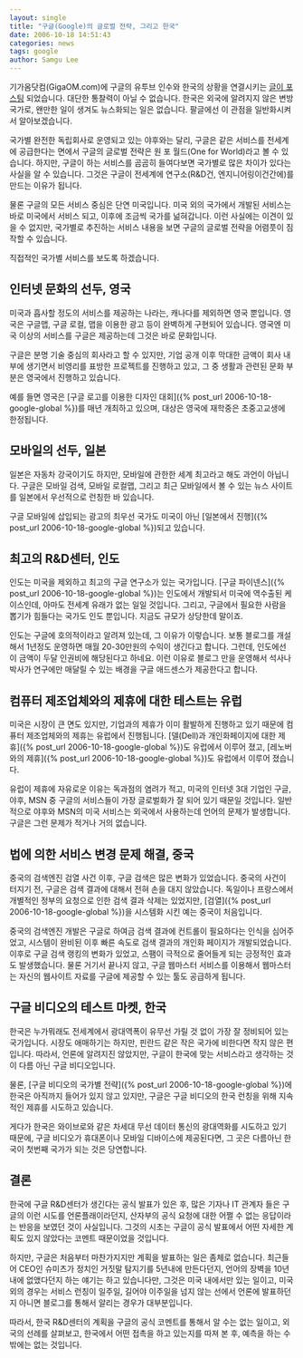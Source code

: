 ```yaml
---
layout: single
title: "구글(Google)의 글로벌 전략, 그리고 한국"
date: 2006-10-18 14:51:43
categories: news
tags: google
author: Samgu Lee
---
```


기가옴닷컴(GigaOM.com)에 구글의 유투브 인수와 한국의 상황을 연결시키는 [글이 포스팅](http://gigaom.com/2006/10/18/google-korea/) 되었습니다. 대단한 통찰력이 아닐 수 없습니다. 한국은 외국에 알려지지 않은 변방국가로, 왠만한 일이 생겨도 뉴스화되는 일은 없습니다. 팔글에선 이 관점을 일반화시켜서 알아보겠습니다.

국가별 완전한 독립회사로 운영되고 있는 야후와는 달리, 구글은 같은 서비스를 전세계에 공급한다는 면에서 구글의 글로벌 전략은 원 포 월드(One for World)라고 볼 수 있습니다. 하지만, 구글이 하는 서비스를 곰곰히 들여다보면 국가별로 많은 차이가 있다는 사실을 알 수 있습니다. 그것은 구글이 전세계에 연구소(R&D건, 엔지니어링이건간에)를 만드는 이유가 됩니다.

물론 구글의 모든 서비스 중심은 단연 미국입니다. 미국 외의 국가에서 개발된 서비스는 바로 미국에서 서비스 되고, 이후에 조금씩 국가를 넒혀갑니다. 이런 사실에는 이견이 있을 수 없지만, 국가별로 추진하는 서비스 내용을 보면 구글의 글로벌 전략을 어렴풋이 짐작할 수 있습니다.

직접적인 국가별 서비스를 보도록 하겠습니다.

## 인터넷 문화의 선두, 영국

미국과 흡사할 정도의 서비스를 제공하는 나라는, 캐나다를 제외하면 영국 뿐입니다. 영국은 구글맵, 구글 로컬, 맵을 이용한 광고 등이 완벽하게 구현되어 있습니다. 영국엔 미국 이상의 서비스를 구글은 제공하는데 그것은 바로 문화입니다.

구글은 분명 기술 중심의 회사라고 할 수 있지만, 기업 공개 이후 막대한 금액이 회사 내부에 생기면서 비영리를 표방한 프로젝트를 진행하고 있고, 그 중 생활과 관련된 문화 부분은 영국에서 진행하고 있습니다.

예를 들면 영국은 [구글 로고를 이용한 디자인 대회]({% post_url 2006-10-18-google-global %})를 매년 개최하고 있으며, 대상은 영국에 재학중은 초중고교생에 한정됩니다.

## 모바일의 선두, 일본

일본은 자동차 강국이기도 하지만, 모바일에 관한한 세계 최고라고 해도 과언이 아닙니다. 구글은 모바일 검색, 모바일 로컬맵, 그리고 최근 모바일에서 볼 수 있는 뉴스 사이트를 일본에서 우선적으로 런칭한 바 있습니다.

구글 모바일에 삽입되는 광고의 최우선 국가도 미국이 아닌 [일본에서 진행]({% post_url 2006-10-18-google-global %})되고 있습니다.

## 최고의 R&D센터, 인도

인도는 미국을 제외하고 최고의 구글 연구소가 있는 국가입니다. [구글 파이넨스]({% post_url 2006-10-18-google-global %})는 인도에서 개발되서 미국에 역수출된 케이스인데, 아마도 전세계 유래가 없는 일일 것입니다. 그리고, 구글에서 필요한 사람을 뽑기가 힘들다는 국가도 인도 뿐입니다. 지금도 규모가 상당한데 말이죠.

인도는 구글에 호의적이라고 알려져 있는데, 그 이유가 이렇습니다. 보통 블로그를 개설해서 1년정도 운영하면 매월 20-30만원의 수익이 생긴다고 합니다. 그런데, 인도에선 이 금액이 두달 인권비에 해당된다고 하네요. 이런 이유로 블로그 만을 운영해서 석사나 박사가 연구에만 매달릴 수 있는 배경을 구글 애드센스가 제공한다고 합니다.

## 컴퓨터 제조업체와의 제휴에 대한 테스트는 유럽

미국은 시장이 큰 면도 있지만, 기업과의 제휴가 이미 활발하게 진행하고 있기 때문에 컴퓨터 제조업체와의 제휴는 유럽에서 진행됩니다. [델(Dell)과 개인화페이지에 대한 제휴]({% post_url 2006-10-18-google-global %})도 유럽에서 이루어 졌고, [레노버와의 제휴]({% post_url 2006-10-18-google-global %})도 유럽에서 이루어 졌습니다.

유럽이 제휴에 자유로운 이유는 독과점의 염려가 적고, 미국의 인터넷 3대 기업인 구글, 야후, MSN 중 구글의 서비스들이 가장 글로벌화가 잘 되어 있기 때문일 것입니다. 일반적으로 야후와 MSN의 미국 서비스는 외국에서 사용하는데 언어의 문제가 발생합니다. 구글은 그런 문제가 적거나 거의 없습니다.

## 법에 의한 서비스 변경 문제 해결, 중국

중국의 검색엔진 검열 사건 이후, 구글 검색은 많은 변화가 있었습니다. 중국의 사건이 터지기 전, 구글은 검색 결과에 대해서 전혀 손을 대지 않았습니다. 독일이나 프랑스에서 개별적인 정부의 요청으로 인한 검색 결과 삭제는 있었지만, [검열]({% post_url 2006-10-18-google-global %})을 시스템화 시킨 예는 중국이 처음입니다.

중국의 검색엔진 개발은 구글로 하여금 검색 결과에 컨트롤이 필요하다는 인식을 심어주었고, 시스템이 완비된 이후 빠른 속도로 검색 결과의 개인화 페이지가 개발되었습니다. 이후로 구글 검색 랭킹의 변화가 있었고, 스팸이 극적으로 줄어들게 되는 긍정적인 효과도 발생했습니다. 물론 거기서 끝나지 않고, 구글 웹마스터 서비스를 이용해서 웹마스터는 자신의 웹사이트 자료를 구글에 제공할 수 있는 툴도 공급하게 됩니다.

## 구글 비디오의 테스트 마켓, 한국

한국은 누가뭐래도 전세계에서 광대역폭이 유무선 가릴 것 없이 가장 잘 정비되어 있는 국가입니다. 시장도 애매하기는 하지만, 핀란드 같은 작은 국가에 비한다면 작지 않은 편입니다. 따라서, 언론에 알려지진 않았지만, 구글이 한국에 맞는 서비스라고 생각하는 것이 다름 아닌 구글 비디오입니다.

물론, [구글 비디오의 국가별 전략]({% post_url 2006-10-18-google-global %})에 한국은 아직까지 들어가 있지 않고 있지만, 구글은 구글 비디오의 한국 런칭을 위해 지속적인 제휴를 시도하고 있습니다.

게다가 한국은 와이브로와 같은 차세대 무선 데이터 통신의 광대역화를 시도하고 있기 때문에, 구글 비디오가 휴대폰이나 모바일 디바이스에 제공된다면, 그 곳은 다름아닌 한국이 첫번째 국가가 되는 것은 당연합니다.

## 결론

한국에 구글 R&D센터가 생긴다는 공식 발표가 있은 후, 많은 기자나 IT 관계자 들은 구글의 이런 시도를 언론플래이라던지, 산자부의 공식 요청에 대한 어쩔 수 없는 응답이라는 반응을 보였던 것이 사실입니다. 그것의 시초는 구글이 공식 발표에서 어떤 자세한 계획도 있지 않았다는 코멘트 때문이었을 것입니다.

하지만, 구글은 처음부터 마찬가지지만 계획을 발표하는 일은 좀체로 없습니다. 최근들어 CEO인 슈미츠가 정치인 거짓말 탐지기를 5년내에 만든다던지, 언어의 장벽을 10년내에 없앴다던지 하는 얘기는 하고 있습니다만, 그것은 미국 내에서만 있는 일이고, 미국 외의 경우는 서비스 런칭이 일주일, 길어야 이주일을 넘지 않는 선에서 언론에 발표하던지 아니면 블로그를 통해서 알리는 경우가 대부분입니다.

따라서, 한국 R&D센터의 계획을 구글의 공식 코멘트를 통해서 알 수는 없는 일이고, 외국의 선례를 살펴보고, 한국에서 어떤 접촉을 하고 있는지를 따져 본 후, 예측을 하는 수 밖에는 없는 것입니다.
